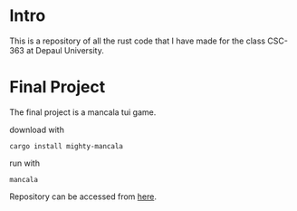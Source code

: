 # Intro
This is a repository of all the rust code that I have made for the class CSC-363 at Depaul University.

# Final Project
The final project is a mancala tui game.

download with

`cargo install mighty-mancala`

run with

`mancala`

Repository can be accessed from [here](https://github.com/depaulcp/csc363-20223-gaweldd7/tree/master/mancala-tui).